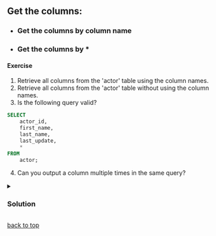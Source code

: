 <a id="title"></a>

## Get the columns:

- ### Get the columns by column name

- ### Get the columns by \*

#### Exercise

1. Retrieve all columns from the 'actor' table using the column names.
2. Retrieve all columns from the 'actor' table without using the column names.
3. Is the following query valid?

```sql
SELECT
    actor_id,
    first_name,
    last_name,
    last_update,
    *
FROM
    actor;
```

4. Can you output a column multiple times in the same query?

<details>
  <summary>

### Solution

  </summary>

1. Retrieve all columns from the 'actor' table using the column names.

```sql
SELECT
    actor_id,
    first_name,
    last_name,
    last_update
FROM
    actor;
```

2. Retrieve all columns from the 'actor' table without using the column names.

```sql
SELECT
    *
FROM
    actor;
```

3. The following query is valid.

```sql
SELECT
    actor_id,
    first_name,
    last_name,
    last_update,
    *
FROM
    actor;
```

4. Yes, you can output a column multiple times in the same query.

##### For example:

```sql
SELECT
    actor_id,
    first_name,
    last_name,
    last_update,
    actor_id,
    last_name,
    last_name
FROM
    actor;
```
</details>

[back to top](#title)
